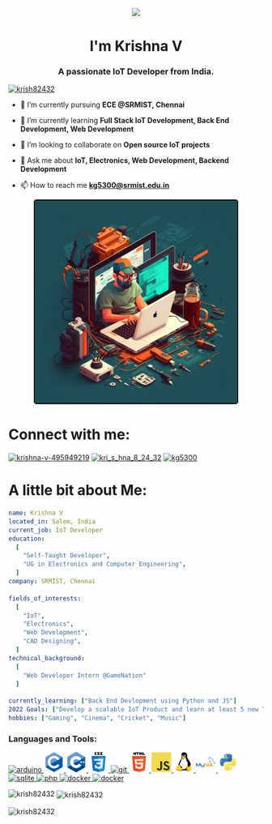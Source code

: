 <p align="center"><img src="https://capsule-render.vercel.app/api?&text=Hey%20there&fontcolor=black&animation=fadeIn&type=waving&color=timeGradient&height=100"/></p>
<h1 align="center">I'm Krishna V</h1>
<h3 align="center">A passionate IoT Developer from India.</h3>

<p align="left" margin="5px"> <a href="https://github.com/ryo-ma/github-profile-trophy"><img src="https://github-profile-trophy.vercel.app/?username=krish82432" alt="krish82432" /></a> </p>

- 🔭 I’m currently pursuing **ECE @SRMIST, Chennai**

- 🌱 I’m currently learning **Full Stack IoT Development, Back End Development, Web Development**

- 👯 I’m looking to collaborate on **Open source IoT projects**

- 💬 Ask me about **IoT, Electronics, Web Development, Backend Development**

- 📫 How to reach me **kg5300@srmist.edu.in**

<p align="center"><img style="border-radius: 5px; border: 2px solid black;" src="https://github.com/KriSh82432/KriSh82432/blob/main/img.png" height="400"></img></p>
<h1 align="left">Connect with me:</h1>
<p align="left">
<a href="https://linkedin.com/in/krishna-v-495949219" target="blank"><img align="center" src="https://raw.githubusercontent.com/rahuldkjain/github-profile-readme-generator/master/src/images/icons/Social/linked-in-alt.svg" alt="krishna-v-495949219" height="30" width="40" /></a>
<a href="https://instagram.com/kri_s_hna_8_24_32" target="blank"><img align="center" src="https://raw.githubusercontent.com/rahuldkjain/github-profile-readme-generator/master/src/images/icons/Social/instagram.svg" alt="kri_s_hna_8_24_32" height="30" width="40" /></a>
<a href="https://www.hackerrank.com/kg5300" target="blank"><img align="center" src="https://raw.githubusercontent.com/rahuldkjain/github-profile-readme-generator/master/src/images/icons/Social/hackerrank.svg" alt="kg5300" height="30" width="40" /></a>
</p>
<h1 align="left">A little bit about Me:</h1>

```yaml
name: Krishna V
located_in: Salem, India
current_job: IoT Developer
education:
  [
    "Self-Taught Developer",
    "UG in Electronics and Computer Engineering",
  ]
company: SRMIST, Chennai

fields_of_interests:
  [
    "IoT",
    "Electronics",
    "Web Development",
    "CAD Designing",
  ]
technical_background:
  [
    "Web Developer Intern @GameNation"
  ]
  
currently_learning: ["Back End Devlopment using Python and JS"]
2022 Goals: ["Develop a scalable IoT Product and learn at least 5 new Technologies."]
hobbies: ["Gaming", "Cinema", "Cricket", "Music"]
```
<h3 align="left">Languages and Tools:</h3>
<p align="left"> <a href="https://www.arduino.cc/" target="_blank" rel="noreferrer"> <img src="https://cdn.worldvectorlogo.com/logos/arduino-1.svg" alt="arduino" width="40" height="40"/> </a> <a href="https://www.cprogramming.com/" target="_blank" rel="noreferrer"> <img src="https://raw.githubusercontent.com/devicons/devicon/master/icons/c/c-original.svg" alt="c" width="40" height="40"/> </a> <a href="https://www.w3schools.com/cpp/" target="_blank" rel="noreferrer"> <img src="https://raw.githubusercontent.com/devicons/devicon/master/icons/cplusplus/cplusplus-original.svg" alt="cplusplus" width="40" height="40"/> </a> <a href="https://www.w3schools.com/css/" target="_blank" rel="noreferrer"> <img src="https://raw.githubusercontent.com/devicons/devicon/master/icons/css3/css3-original-wordmark.svg" alt="css3" width="40" height="40"/> </a> <a href="https://git-scm.com/" target="_blank" rel="noreferrer"> <img src="https://www.vectorlogo.zone/logos/git-scm/git-scm-icon.svg" alt="git" width="40" height="40"/> </a> <a href="https://www.w3.org/html/" target="_blank" rel="noreferrer"> <img src="https://raw.githubusercontent.com/devicons/devicon/master/icons/html5/html5-original-wordmark.svg" alt="html5" width="40" height="40"/> </a> <a href="https://developer.mozilla.org/en-US/docs/Web/JavaScript" target="_blank" rel="noreferrer"> <img src="https://raw.githubusercontent.com/devicons/devicon/master/icons/javascript/javascript-original.svg" alt="javascript" width="40" height="40"/> </a> <a href="https://www.linux.org/" target="_blank" rel="noreferrer"> <img src="https://raw.githubusercontent.com/devicons/devicon/master/icons/linux/linux-original.svg" alt="linux" width="40" height="40"/> </a> <a href="https://www.mysql.com/" target="_blank" rel="noreferrer"> <img src="https://raw.githubusercontent.com/devicons/devicon/master/icons/mysql/mysql-original-wordmark.svg" alt="mysql" width="40" height="40"/> </a> <a href="https://www.python.org" target="_blank" rel="noreferrer"> <img src="https://raw.githubusercontent.com/devicons/devicon/master/icons/python/python-original.svg" alt="python" width="40" height="40"/> </a> <a href="https://www.sqlite.org/" target="_blank" rel="noreferrer"> <img src="https://www.vectorlogo.zone/logos/sqlite/sqlite-icon.svg" alt="sqlite" width="40" height="40"/> </a>
 <a href="https://www.php.net/" target="_blank" rel="noreferrer"> <img src="https://upload.wikimedia.org/wikipedia/commons/2/27/PHP-logo.svg" alt="php" width="40" height="40"/> </a> <a href="https://www.docker.com/" target="_blank" rel="noreferrer"> <img src="https://upload.wikimedia.org/wikipedia/commons/4/4e/Docker_%28container_engine%29_logo.svg" alt="docker" width="40" height="40"/><a href="https://mariadb.com/" target="_blank" rel="noreferrer"> <img src="https://mariadb.com/wp-content/uploads/2019/11/mariadb-horizontal-blue.svg" alt="docker" width="40" height="40"/> </a></p>

<p><img align="left" src="https://github-readme-stats.vercel.app/api/top-langs?username=krish82432&show_icons=true&locale=en&layout=compact" alt="krish82432" /></p>

<p>&nbsp;<img align="center" src="https://github-readme-stats.vercel.app/api?username=krish82432&show_icons=true&locale=en" alt="krish82432" /></p>

<p><img align="center" src="https://github-readme-streak-stats.herokuapp.com/?user=krish82432&" alt="krish82432" /></p>

